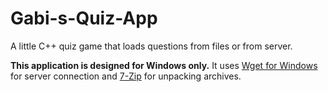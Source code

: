 # Gabi-s-Quiz-App
A little C++ quiz game that loads questions from files or from server.

**This application is designed for Windows only.** It uses [Wget for Windows](http://gnuwin32.sourceforge.net/packages/wget.htm) for server connection and [7-Zip](https://www.7-zip.org/) for unpacking archives.
